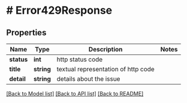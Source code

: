 # # Error429Response

## Properties

Name | Type | Description | Notes
------------ | ------------- | ------------- | -------------
**status** | **int** | http status code |
**title** | **string** | textual representation of http code |
**detail** | **string** | details about the issue |

[[Back to Model list]](../../README.md#models) [[Back to API list]](../../README.md#endpoints) [[Back to README]](../../README.md)
